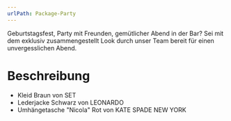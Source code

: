 ```yaml
---
urlPath: Package-Party
---
```

Geburtstagsfest, Party mit Freunden, gemütlicher Abend in der Bar? 
Sei mit dem exklusiv zusammengestellt Look durch unser Team bereit für einen unvergesslichen Abend.

# Beschreibung
- Kleid Braun von SET
- Lederjacke Schwarz von LEONARDO
- Umhängetasche "Nicola" Rot von KATE SPADE NEW YORK
